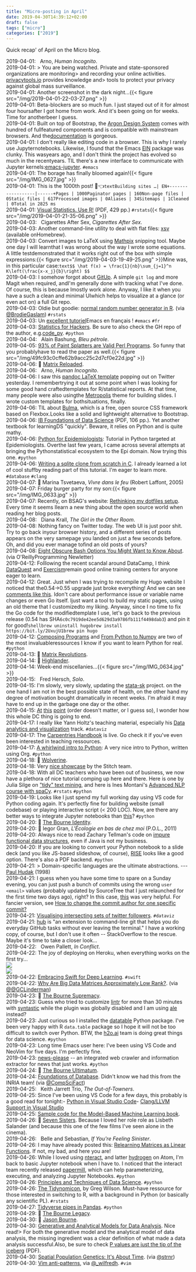 ```yaml
---
title: "Micro-posting in April"
date: 2019-04-30T14:39:12+02:00
draft: false
tags: ["micro"]
categories: ["2019"]
---
```


Quick recap' of April on the Micro blog.

<!--more-->

<a href="#" style="text-decoration: none;">2019-04-01</a>: <a href="https://itunes.apple.com/fr/album/human-incognito/1171932077" type="application/rss+xml" class="iconfont icon-music" title="rss"></a> &nbsp; Arno, _Human Incognito_.<br>
<a href="#" style="text-decoration: none;">2019-04-01</a>: > You are being watched. Private and state-sponsored organizations are monitoring> and recording your online activities. [privacytools.io](https://www.privacytools.io/#top) provides knowledge and> tools to protect your privacy against global mass surveillance.<br>
<a href="#" style="text-decoration: none;">2019-04-01</a>: Another screenshot in the dark night...{{< figure src="/img/2019-04-01-22-03-27.png" >}}<br>
<a href="#" style="text-decoration: none;">2019-04-01</a>: Beta-blockers are so much fun. I just stayed out of it for almost four hoursafter I got home from work. And it's been going on for weeks. Time for anotherbeer I guess.<br>
<a href="#" style="text-decoration: none;">2019-04-01</a>: Built on top of Bootstrap, the [Argon Design System](https://github.com/creativetimofficial/argon-design-system/blob/master/README.md) comes with hundred of fullfeatured components and is compatible with mainstream browsers. And the[documentation](https://demos.creative-tim.com/argon-design-system/docs/getting-started/overview.html) is gorgeous.<br>
<a href="#" style="text-decoration: none;">2019-04-01</a>: I don't really like editing code in a browser. This is why I rarely use Jupyternotebooks. Likewise, I found that the Emacs [EIN](https://github.com/tkf/emacs-ipython-notebook) package was clunky. This wasyears ago, and I don't think the project has evolved so much in the recentyears. TIL there's a new interface to communicate with Jupyter kernels:[emacs-jupyter](https://github.com/dzop/emacs-jupyter). `#emacs`<br>
<a href="#" style="text-decoration: none;">2019-04-01</a>: The borage has finally bloomed again!{{< figure src="/img/IMG_0627.jpg" >}}<br>
<a href="#" style="text-decoration: none;">2019-04-01</a>: This is the 1000th post! 💪👈`textBuilding sites …| EN+------------------|------+Pages | 1000Paginator pages | 160Non-page files | 0Static files | 617Processed images | 0Aliases | 34Sitemaps | 1Cleaned | 0Total in 2825 ms`<br>
<a href="#" style="text-decoration: none;">2019-04-01</a>: [Visual Statistics. Use R!](https://cran.r-project.org/doc/contrib/Shipunov-visual%5Fstatistics.pdf) (PDF, 429 pp.) `#rstats`{{< figure src="/img/2019-04-01-21-35-06.png" >}}<br>
<a href="#" style="text-decoration: none;">2019-04-03</a>: <a href="https://itunes.apple.com/fr/album/cigarettes-after-sex/121540895" type="application/rss+xml" class="iconfont icon-music" title="rss"></a> &nbsp; Cigarettes After Sex, _Cigarettes After Sex_.<br>
<a href="#" style="text-decoration: none;">2019-04-03</a>: Another command-line utility to deal with flat files: [xsv](https://github.com/BurntSushi/xsv) (available onHomebrew).<br>
<a href="#" style="text-decoration: none;">2019-04-03</a>: Convert images to LaTeX using [Mathpix](https://mathpix.com) snipping tool. Maybe one day I will learnthat I was wrong about the way I wrote some equations. A little testdemonstrated that it works right out of the box with simple expressions:{{< figure src="/img/2019-04-03-19-49-25.png" >}}Mine was, in this particular case:`text$$ \hat f(x) = \frac{1}{nb}\sum_{j=1}^n K\left(\frac{x-x_j}{b}\right) $$`<br>
<a href="#" style="text-decoration: none;">2019-04-03</a>: I somehow forgot about [GitUp](https://gitup.co). A simple `git log` and more Magit when required, andI'm generally done with tracking what I've done. Of course, this is because Imostly work alone. Anyway, I like it when you have a such a clean and minimal UIwhich helps to visualize at a glance (or even act on) a full Git repo.<br>
<a href="#" style="text-decoration: none;">2019-04-03</a>: Oldie but goodie: [normal random number generator in R](https://stat.ethz.ch/pipermail/r-devel/2006-May/037527.html). (via [@BrodieGaslam](https://twitter.com/BrodieGaslam/status/1113204074919419905)) `#rstats`<br>
<a href="#" style="text-decoration: none;">2019-04-03</a>: Un [excellent tutoriel](http://frougon.net/writings/emacs-tut/index.html)Emacs en français ! `#emacs` `#fr`<br>
<a href="#" style="text-decoration: none;">2019-04-03</a>: [Statistics for Hackers](http://christopherroach.com/articles/statistics-for-hackers/). Be sure to also check the GH repo of the author, e.g.[code_py](https://github.com/chrisalbon/code%5Fpy). `#python`<br>
<a href="#" style="text-decoration: none;">2019-04-04</a>: <a href="https://itunes.apple.com/fr/album/bleu-p%C3%A9trole/275346103" type="application/rss+xml" class="iconfont icon-music" title="rss"></a> &nbsp; Alain Bashung, _Bleu pétrole_.<br>
<a href="#" style="text-decoration: none;">2019-04-05</a>: [93% of Paint Splatters are Valid Perl Programs](http://colinm.org/sigbovik/). So funny that you probablyhave to read the paper as well.{{< figure src="/img/49fc93c0cffe62b9acc25c2d7cf0e22d.jpg" >}}<br>
<a href="#" style="text-decoration: none;">2019-04-06</a>: &#127909; [Matrix Reloaded](https://www.imdb.com/title/tt0234215/).<br>
<a href="#" style="text-decoration: none;">2019-04-06</a>: <a href="https://itunes.apple.com/fr/album/human-incognito/1171932077" type="application/rss+xml" class="iconfont icon-music" title="rss"></a> &nbsp; Arno, _Human Incognito_.<br>
<a href="#" style="text-decoration: none;">2019-04-06</a>: I saw this [pandoc LaTeX template](https://github.com/Wandmalfarbe/pandoc-latex-template/blob/master/README.md) popping out on Twitter yesterday. I remembertrying it out at some point when I was looking for some good hand craftedtemplates for R/statistical reports. At that time, many people were also usingthe [Metropolis](https://github.com/matze/mtheme) theme for building slides. I wrote custom templates for bothsituations, finally.<br>
<a href="#" style="text-decoration: none;">2019-04-06</a>: TIL about [Bulma](https://bulma.io), which is a free, open source CSS framework based on Flexbox.Looks like a solid and lightweight alternative to Bootstrap.<br>
<a href="#" style="text-decoration: none;">2019-04-06</a>: [IB Foundations of Data Science](https://www.cl.cam.ac.uk/teaching/1819/DataSci/notes0.pdf) (PDF, 106 pp.). Yet another textbook for learningDS "quickly". Beware, it relies on Python and is quite mathy.<br>
<a href="#" style="text-decoration: none;">2019-04-06</a>: [Python for Epidemiologists](https://github.com/pzivich/Python-for-Epidemiologists): Tutorial in Python targeted at Epidemiologists. Overthe last few years, I came across several attempts at bringing the Pythonstatistical ecosystem to the Epi domain. Now trying this one. `#python`<br>
<a href="#" style="text-decoration: none;">2019-04-06</a>: [Writing a sqlite clone from scratch in C](https://cstack.github.io/db%5Ftutorial/). I already learned a lot of cool stuffby reading part of this tutorial. I'm eager to learn more. `#database` `#clang`<br>
<a href="#" style="text-decoration: none;">2019-04-07</a>: &#x1f4d6; Marina Tsvetaeva, _Vivre dans le feu_ (Robert Laffont, 2005)<br>
<a href="#" style="text-decoration: none;">2019-04-07</a>: Friday burger party for my son:{{< figure src="/img/IMG_0633.jpg" >}}<br>
<a href="#" style="text-decoration: none;">2019-04-07</a>: Recently, on BSAG's website: [Rethinking my dotfiles setup](https://www.rousette.org.uk/archives/rethinking-my-dotfiles-setup/). Every time it seems Ilearn a new thing about the open source world when reading her blog posts.<br>
<a href="#" style="text-decoration: none;">2019-04-08</a>: <a href="https://itunes.apple.com/fr/album/the-girl-in-the-other-room/958763833" type="application/rss+xml" class="iconfont icon-music" title="rss"></a> &nbsp; Diana Krall, _The Girl in the Other Room_.<br>
<a href="#" style="text-decoration: none;">2019-04-08</a>: Nothing fancy on Twitter today. The web UI is just poor shit. Try to go back inyour browser history, and a different series of posts appears on the very samepage you landed on just a few seconds before. Oh, and did you ever manage tofind an old posts of yours?<br>
<a href="#" style="text-decoration: none;">2019-04-08</a>: [Eight Obscure Bash Options You Might Want to Know About](https://zwischenzugs.com/2019/04/03/eight-obscure-bash-options-you-might-want-to-know-about). (via O'ReillyProgramming Newletter)<br>
<a href="#" style="text-decoration: none;">2019-04-12</a>: Folllowing the recent scandal around DataCamp, I think [DataQuest](https://www.dataquest.io) and [Exercism](https://exercism.io)remain good online training centers for anyone eager to learn.<br>
<a href="#" style="text-decoration: none;">2019-04-12</a>: Great. Just when I was trying to recompile my Hugo website I noticed that the0.54->0.55 upgrade just broke everything! And we can see [comments like this](https://github.com/gohugoio/hugo/issues/4117#issuecomment-475810894). Idon't care about performance issue or variable name changes or even Go itself. Ijust want a tool to build my static pages, using an old theme that I customizedto my liking. Anyway, since I no time to fix the Go code for the modifiedtemplate I use, let's go back to the previous release (0.54 has SHA`6c0c7919de42ee5d629d3a9786fb111f4498dab3`) and pin it for good!`shellbrew uninstall hugobrew install https://bit.ly/2UxujU1brew pin hugo`<br>
<a href="#" style="text-decoration: none;">2019-04-12</a>: [Composing Programs](http://www.composingprograms.com) and [From Python to Numpy](http://www.labri.fr/perso/nrougier/from-python-to-numpy/) are two of the most invaluableressources I know if you want to learn Python for real. `#python`<br>
<a href="#" style="text-decoration: none;">2019-04-13</a>: &#127909; [Matrix Revolutions](https://en.wikipedia.org/wiki/The_Matrix_Revolutions).<br>
<a href="#" style="text-decoration: none;">2019-04-14</a>: &#127909; [Highlander](<https://en.wikipedia.org/wiki/Highlander_(film)>).<br>
<a href="#" style="text-decoration: none;">2019-04-14</a>: Week-end miscellanies...{{< figure src="/img/IMG_0634.jpg" >}}<br>
<a href="#" style="text-decoration: none;">2019-04-15</a>: <a href="https://itunes.apple.com/fr/album/solo/1011585685" type="application/rss+xml" class="iconfont icon-music" title="rss"></a> &nbsp; Fred Hersch, _Solo_.<br>
<a href="#" style="text-decoration: none;">2019-04-15</a>: I'm slowly, very slowly, updating the [stata-sk](/articles/stata-sk/) project. on the one hand I am not in the best possible state of health, on the other hand my degree of motivation bought dramatically in recent weeks. I'm afraid it may have to end up in the garbage one day or the other.<br>
<a href="#" style="text-decoration: none;">2019-04-15</a>: [At](https://twitter.com/CMastication/status/1117235956560662528) [this](http://third-bit.com/2019/04/15/an-exchange-with-datacamp.html) [point](https://twitter.com/noamross/status/1116667602741485571) (order doesn't matter, or I guess so), I wonder how this whole DC thing is going to end.<br>
<a href="#" style="text-decoration: none;">2019-04-17</a>: I really like Yann Holtz's teaching material, especially his [Data analytics and visualization](https://www.yan-holtz.com/teaching) track. `#dataviz`<br>
<a href="#" style="text-decoration: none;">2019-04-17</a>: The [Carpentries Handbook](https://docs.carpentries.org) is live. Go check it if you've even been interested in teaching ressources.<br>
<a href="#" style="text-decoration: none;">2019-04-17</a>: [A whirlwind intro to Python](https://github.com/Gastove/pythonathon): A very nice intro to Python, written using Org. `#python`<br>
<a href="#" style="text-decoration: none;">2019-04-18</a>: &#127909; [Wolverine](https://www.imdb.com/title/tt1430132/).<br>
<a href="#" style="text-decoration: none;">2019-04-18</a>: Very [nice showcase](https://algorithms-tour.stitchfix.com/#recommendation-systems) by the Stitch team.<br>
<a href="#" style="text-decoration: none;">2019-04-18</a>: With all DC teachers who have been out of business, we now have a plethora of nice tutorial comping up here and there. Here is one by Julia Silge on ["tidy" text mining](https://github.com/juliasilge/deming2018), and here is Ines Montani's [Advanced NLP course with spaCy](https://github.com/ines/spacy-course). `#rstats` `#python`<br>
<a href="#" style="text-decoration: none;">2019-04-19</a>: Looks like I just spend my full working day using VS code for Python coding again. It's perfectly fine for building website (small codebase) or playing interactive script (< 200 LOC). Now, are there any better ways to integrate Jupyter notebooks than [this](https://code.visualstudio.com/docs/python/jupyter-support)? `#python`<br>
<a href="#" style="text-decoration: none;">2019-04-20</a>: &#127909; [The Bourne Identity](<https://en.wikipedia.org/wiki/The_Bourne_Identity_(2002_film)>).<br>
<a href="#" style="text-decoration: none;">2019-04-20</a>: &#x1f4d6; Iegor Gran, _L'Écologie en bas de chez moi_ (P.O.L., 2011)<br>
<a href="#" style="text-decoration: none;">2019-04-20</a>: Always nice to read Zachary Tellman's code on [impure functional data structures](https://github.com/lacuna/bifurcan), even if Java is not my business.<br>
<a href="#" style="text-decoration: none;">2019-04-20</a>: If you are looking to convert your Python notebook to a slide deck (and you like JS-based slideshow, of course), [RISE](https://damianavila.github.io/RISE/) looks like a good option. There's also a PDF backend. `#python`<br>
<a href="#" style="text-decoration: none;">2019-04-21</a>: > Domain-specific languages are the ultimate abstractions. --- [Paul Hudak](https://felleisen.org/matthias/manifesto/sec_pl-pl.html) (1998)<br>
<a href="#" style="text-decoration: none;">2019-04-21</a>: I guess when you have some time to spare on a Sunday evening, you can just push a bunch of commits using the wrong `user <email>` values (probably updated by SourceTree that I just relaunched for the first time two days ago), right? In this case, [this](https://help.github.com/en/articles/changing-author-info) was very helpful. For fancier version, see [How to change the commit author for one specific commit?](https://stackoverflow.com/q/3042437)<br>
<a href="#" style="text-decoration: none;">2019-04-21</a>: [Visualising intersecting sets of twitter followers](https://www.cultureofinsight.com/blog/2018/01/25/2018-01-25-visualising-twitter-follower-overlap/). `#dataviz`<br>
<a href="#" style="text-decoration: none;">2019-04-21</a>: [hub](https://hub.github.com) is "an extension to command-line git that helps you do everyday GitHub tasks without ever leaving the terminal." I have a working copy, of course, but I don't use it often -- StackOverflow to the rescue. Maybe it's time to take a closer look...<br>
<a href="#" style="text-decoration: none;">2019-04-22</a>: <a href="https://itunes.apple.com/fr/album/in-conflict/814784669" type="application/rss+xml" class="iconfont icon-music" title="rss"></a> &nbsp; Owen Pallett, _In Conflict_.<br>
<a href="#" style="text-decoration: none;">2019-04-22</a>: The joy of deploying on Heroku, when everything works on the first try...<br>![](/img/2019-04-22-21-39-36.png)<br>![](/img/2019-04-22-21-42-11.png)<br>
<a href="#" style="text-decoration: none;">2019-04-22</a>: [Embracing Swift for Deep Learning](https://www.fast.ai/2019/03/06/fastai-swift/). `#swift`<br>
<a href="#" style="text-decoration: none;">2019-04-22</a>: [Why Are Big Data Matrices Approximately Low Rank?](https://epubs.siam.org/doi/10.1137/18M1183480). (via [@@GCLinderman](https://twitter.com/GCLinderman/status/1119564896486731778))<br>
<a href="#" style="text-decoration: none;">2019-04-23</a>: &#127909; [The Bourne Supremacy](<https://en.wikipedia.org/wiki/The_Bourne_Supremacy_(film)>).<br>
<a href="#" style="text-decoration: none;">2019-04-23</a>: Guess who tried to customize [lintr](https://github.com/jimhester/lintr) for more than 30 minutes with [syntastic](https://github.com/vim-syntastic/syntastic) while the plugin was globally disabled and I am using [ale](https://github.com/w0rp/ale) instead?<br>
<a href="#" style="text-decoration: none;">2019-04-23</a>: Just curious so I installed the [datatable](https://www.kaggle.com/sudalairajkumar/getting-started-with-python-datatable/notebook) Python package. I've been very happy with R `data.table` package so I hope it will not be too difficult to switch over Python. BTW, the [h2o.ai](https://www.h2o.ai) team is doing great things for data science. `#python`<br>
<a href="#" style="text-decoration: none;">2019-04-23</a>: Long time Emacs user here: I've been using VS Code and NeoVim for five days. I'm perfectly fine.<br>
<a href="#" style="text-decoration: none;">2019-04-23</a>: [news-please](https://github.com/fhamborg/news-please) -- an integrated web crawler and information extractor for news that just works. `#python`<br>
<a href="#" style="text-decoration: none;">2019-04-24</a>: &#127909; [The Bourne Ultimatum](<https://en.wikipedia.org/wiki/The_Bourne_Ultimatum_(film)>).<br>
<a href="#" style="text-decoration: none;">2019-04-24</a>: [Foundations of Database](http://webdam.inria.fr/Alice/). Didn't know we had this from the INRIA team! (via [@CompSciFact](https://twitter.com/CompSciFact/status/1120860139093942272))<br>
<a href="#" style="text-decoration: none;">2019-04-25</a>: <a href="https://itunes.apple.com/fr/album/the-out-of-towners/256852163" type="application/rss+xml" class="iconfont icon-music" title="rss"></a> &nbsp; Keith Jarrett Trio, _The Out-of-Towners_.<br>
<a href="#" style="text-decoration: none;">2019-04-25</a>: Since I've been using VS Code for a few days, this probably is a good read for tonight:- [Python in Visual Studio Code](https://devblogs.microsoft.com/python/python-in-visual-studio-code-april-2019-release/)- [Clang/LLVM Support in Visual Studio](https://devblogs.microsoft.com/cppblog/clang-llvm-support-in-visual-studio/)<br>
<a href="#" style="text-decoration: none;">2019-04-25</a>: [Sample code for the Model-Based Machine Learning book](https://github.com/dotnet/mbmlbook).<br>
<a href="#" style="text-decoration: none;">2019-04-26</a>: &#127909; [Seven Sisters](https://en.wikipedia.org/wiki/What_Happened_to_Monday). Because I loved her role role as Lisbeth Salander (and because this one of the few films I've seen alone in the cinema).<br>
<a href="#" style="text-decoration: none;">2019-04-26</a>: <a href="https://itunes.apple.com/fr/album/if-youre-feeling-sinister/516530926" type="application/rss+xml" class="iconfont icon-music" title="rss"></a> &nbsp; Belle and Sebastian, _If You're Feeling Sinister_.<br>
<a href="#" style="text-decoration: none;">2019-04-26</a>: I may have already posted this: [Relearning Matrices as Linear Functions](https://www.dhruvonmath.com/2018/12/31/matrices/). If not, my bad, and here you are!<br>
<a href="#" style="text-decoration: none;">2019-04-26</a>: While I loved using [nteract](http://nteract.io), and latter [hydrogen](https://atom.io/packages/hydrogen) on Atom, I'm back to basic Jupyter notebook when I have to. I noticed that the interact team recently released [papermill](https://github.com/nteract/papermill), which can help parameterizing, executing, and analyzing Jupyter Notebooks. `#python`<br>
<a href="#" style="text-decoration: none;">2019-04-26</a>: [Principles and Techniques of Data Science](https://www.textbook.ds100.org/ch/04/eda_intro.html). `#python`<br>
<a href="#" style="text-decoration: none;">2019-04-26</a>: [The Tidynomicon](https://gvwilson.github.io/tidynomicon/), by Greg Wilson. Must-have ressource for those interested in switching to R, with a background in Python (or basically any scientific PL). `#rstats`<br>
<a href="#" style="text-decoration: none;">2019-04-27</a>: [Tidyverse pipes in Pandas](https://stmorse.github.io/journal/tidyverse-style-pandas.html). `#python`<br>
<a href="#" style="text-decoration: none;">2019-04-29</a>: &#127909; [The Bourne Legacy](<https://en.wikipedia.org/wiki/The_Bourne_Legacy_(film)>).<br>
<a href="#" style="text-decoration: none;">2019-04-30</a>: &#127909; [Jason Bourne](<https://en.wikipedia.org/wiki/Jason_Bourne_(film)>).<br>
<a href="#" style="text-decoration: none;">2019-04-30</a>: [Generative and Analytical Models for Data Analysis](https://simplystatistics.org/2019/04/29/generative-and-analytical-models-for-data-analysis/). Nice read!> For both the generative model and the analytical model of data analysis, the missing ingredient was a clear definition of what made a data analysis successful.Also, be sure to check [P values are just the tip of the iceberg](https://www.nature.com/polopoly_fs/1.17412!/menu/main/topColumns/topLeftColumn/pdf/520612a.pdf) (PDF).<br>
<a href="#" style="text-decoration: none;">2019-04-30</a>: [Spatial Population Genetics: It's About Time](https://arxiv.org/abs/1904.09847v1#). (via [@strnr](https://twitter.com/strnr/status/1122855565686988800))<br>
<a href="#" style="text-decoration: none;">2019-04-30</a>: [Vim anti-patterns](https://sanctum.geek.nz/arabesque/vim-anti-patterns/), via [@\_wilfredh](https://twitter.com/_wilfredh/status/1122987184389349376). `#vim`<br>
